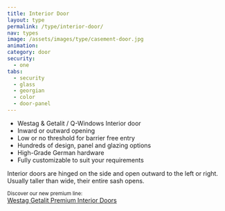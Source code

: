 ```yaml
---
title: Interior Door
layout: type
permalink: /type/interior-door/
nav: types
image: /assets/images/type/casement-door.jpg
animation:
category: door
security:
  - one
tabs:
  - security
  - glass
  - georgian
  - color
  - door-panel
---
```


- Westag & Getalit / Q-Windows Interior door
- Inward or outward opening
- Low or no threshold for barrier free entry
- Hundreds of design, panel and glazing options
- High-Grade German hardware
- Fully customizable to suit your requirements

Interior doors are hinged on the side and open outward to the left or right. Usually taller than wide, their entire sash opens.

<p><small>Discover our new premium line:</small>
<br><a href="/type/westag-getalit-premium-interior-doors/">Westag Getalit Premium Interior Doors</a></p>
